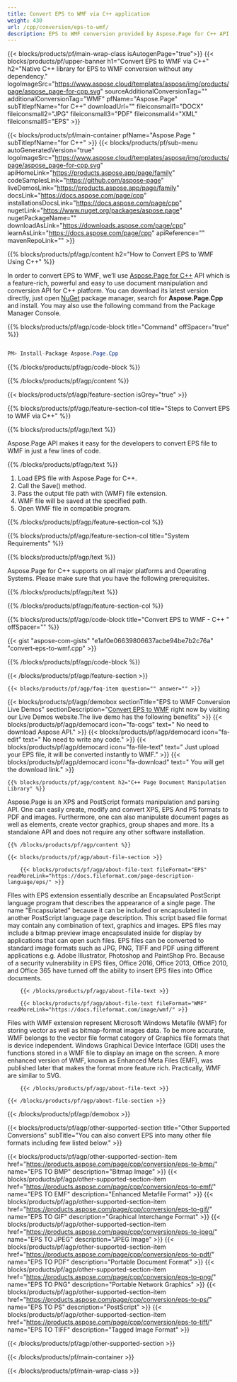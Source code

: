 ```yaml
---
title: Convert EPS to WMF via C++ application 
weight: 430
url: /cpp/conversion/eps-to-wmf/ 
description: EPS to WMF conversion provided by Aspose.Page for C++ API solution. Works in C++ Runtime Environment for Windows 32 bit, Windows 64 bit, and Linux 64 bit.
---
```


{{< blocks/products/pf/main-wrap-class isAutogenPage="true">}}
{{< blocks/products/pf/upper-banner h1="Convert EPS to WMF via C++" h2="Native C++ library for EPS to WMF conversion without any dependency." logoImageSrc="https://www.aspose.cloud/templates/aspose/img/products/page/aspose_page-for-cpp.svg" sourceAdditionalConversionTag="" additionalConversionTag="WMF" pfName="Aspose.Page" subTitlepfName="for C++" downloadUrl="" fileiconsmall1="DOCX" fileiconsmall2="JPG" fileiconsmall3="PDF" fileiconsmall4="XML" fileiconsmall5="EPS" >}}

{{< blocks/products/pf/main-container pfName="Aspose.Page " subTitlepfName="for C++" >}}
{{< blocks/products/pf/sub-menu autoGeneratedVersion="true" logoImageSrc="https://www.aspose.cloud/templates/aspose/img/products/page/aspose_page-for-cpp.svg" apiHomeLink="https://products.aspose.app/page/family" codeSamplesLink="https://github.com/aspose-page" liveDemosLink="https://products.aspose.app/page/family" docsLink="https://docs.aspose.com/page/cpp" installationsDocsLink="https://docs.aspose.com/page/cpp" nugetLink="https://www.nuget.org/packages/aspose.page" nugetPackageName="" downloadAsLink="https://downloads.aspose.com/page/cpp" learnAsLink="https://docs.aspose.com/page/cpp" apiReference="" mavenRepoLink="" >}}

{{% blocks/products/pf/agp/content h2="How to Convert EPS to WMF Using C++" %}}

 In order to convert EPS to WMF, we’ll use
 [Aspose.Page for C++](https://products.aspose.com/page/cpp) 
 API which is a feature-rich, powerful and easy to use document manipulation and conversion API for C++ platform. You can download its latest version directly, just open
 [NuGet](https://www.nuget.org/packages/aspose.page) 
 package manager, search for
 **Aspose.Page.Cpp** 
 and install. You may also use the following command from the Package Manager Console.

{{% blocks/products/pf/agp/code-block title="Command" offSpacer="true" %}}

```cs

PM> Install-Package Aspose.Page.Cpp

```

{{% /blocks/products/pf/agp/code-block %}}

{{% /blocks/products/pf/agp/content %}}

{{< blocks/products/pf/agp/feature-section isGrey="true" >}}

{{% blocks/products/pf/agp/feature-section-col title="Steps to Convert EPS to WMF via C++" %}}

{{% blocks/products/pf/agp/text %}}

 Aspose.Page API makes it easy for the developers to convert EPS file to WMF in just a few lines of code.

{{% /blocks/products/pf/agp/text %}}

1.  Load EPS file with Aspose.Page for C++.
1.  Call the Save() method.
1.  Pass the output file path with (WMF) file extension.
1.  WMF file will be saved at the specified path.
1.  Open WMF file in compatible program.

{{% /blocks/products/pf/agp/feature-section-col %}}

{{% blocks/products/pf/agp/feature-section-col title="System Requirements" %}}

{{% blocks/products/pf/agp/text %}}

 Aspose.Page for C++ supports on all major platforms and Operating Systems. Please make sure that you have the following prerequisites.

{{% /blocks/products/pf/agp/text %}}

{{% /blocks/products/pf/agp/feature-section-col %}}

{{% blocks/products/pf/agp/code-block title="Convert EPS to WMF - C++ " offSpacer="" %}}

{{< gist "aspose-com-gists" "e1af0e06639806637acbe94be7b2c76a" "convert-eps-to-wmf.cpp" >}}

{{% /blocks/products/pf/agp/code-block %}}

{{< /blocks/products/pf/agp/feature-section >}}

    {{< blocks/products/pf/agp/faq-item question="" answer="" >}}
 

<!-- aboutfile Starts -->

{{< blocks/products/pf/agp/demobox sectionTitle="EPS to WMF Conversion Live Demos" sectionDescription="[Convert EPS to WMF](https://products.aspose.app/page/conversion/eps-to-wmf) right now by visiting our Live Demos website.The live demo has the following benefits" >}}
        {{< blocks/products/pf/agp/democard icon="fa-cogs" text=" No need to download Aspose API." >}}
        {{< blocks/products/pf/agp/democard icon="fa-edit" text=" No need to write any code." >}}
        {{< blocks/products/pf/agp/democard icon="fa-file-text" text=" Just upload your EPS file, it will be converted instantly to WMF." >}}
        {{< blocks/products/pf/agp/democard icon="fa-download" text=" You will get the download link." >}}

    {{% blocks/products/pf/agp/content h2="C++ Page Document Manipulation Library" %}}

 Aspose.Page is an XPS and PostScript formats manipulation and parsing API. One can easily create, modify and convert XPS, EPS And PS formats to PDF and images. Furthermore, one can also manipulate document pages as well as elements, create vector graphics, group shapes and more. Its a standalone API and does not require any other software installation.  



    {{% /blocks/products/pf/agp/content %}}

    {{< blocks/products/pf/agp/about-file-section >}}

        {{< blocks/products/pf/agp/about-file-text fileFormat="EPS" readMoreLink="https://docs.fileformat.com/page-description-language/eps/" >}}

FIles with EPS extension essentially describe an Encapsulated PostScript language program that describes the appearance of a single page. The name "Encapsulated" because it can be included or encapsulated in another PostScript language page description. This script based file format may contain any combination of text, graphics and images. EPS files may include a bitmap preview image encapsulated inside for display by applications that can open such files. EPS files can be converted to standard image formats such as JPG, PNG, TIFF and PDF using different applications e.g. Adobe Illustrator, Photoshop and PaintShop Pro. Because of a security vulnerability in EPS files, Office 2016, Office 2013, Office 2010, and Office 365 have turned off the ability to insert EPS files into Office documents.


        {{< /blocks/products/pf/agp/about-file-text >}}

        {{< blocks/products/pf/agp/about-file-text fileFormat="WMF" readMoreLink="https://docs.fileformat.com/image/wmf/" >}}

Files with WMF extension represent Microsoft Windows Metafile (WMF) for storing vector as well as bitmap-format images data. To be more accurate, WMF belongs to the vector file format category of Graphics file formats that is device independent. Windows Graphical Device Interface (GDI) uses the functions stored in a WMF file to display an image on the screen. A more enhanced version of WMF, known as Enhanced Meta Files (EMF), was published later that makes the format more feature rich. Practically, WMF are similar to SVG.


        {{< /blocks/products/pf/agp/about-file-text >}}

    {{< /blocks/products/pf/agp/about-file-section >}}

{{< /blocks/products/pf/agp/demobox >}}

<!-- aboutfile Ends -->

{{< blocks/products/pf/agp/other-supported-section title="Other Supported Conversions" subTitle="You can also convert EPS into many other file formats including few listed below." >}}

{{< blocks/products/pf/agp/other-supported-section-item href="https://products.aspose.com/page/cpp/conversion/eps-to-bmp/" name="EPS TO BMP" description="Bitmap Image" >}}
{{< blocks/products/pf/agp/other-supported-section-item href="https://products.aspose.com/page/cpp/conversion/eps-to-emf/" name="EPS TO EMF" description="Enhanced Metafile Format" >}}
{{< blocks/products/pf/agp/other-supported-section-item href="https://products.aspose.com/page/cpp/conversion/eps-to-gif/" name="EPS TO GIF" description="Graphical Interchange Format" >}}
{{< blocks/products/pf/agp/other-supported-section-item href="https://products.aspose.com/page/cpp/conversion/eps-to-jpeg/" name="EPS TO JPEG" description="JPEG Image" >}}
{{< blocks/products/pf/agp/other-supported-section-item href="https://products.aspose.com/page/cpp/conversion/eps-to-pdf/" name="EPS TO PDF" description="Portable Document Format" >}}
{{< blocks/products/pf/agp/other-supported-section-item href="https://products.aspose.com/page/cpp/conversion/eps-to-png/" name="EPS TO PNG" description="Portable Network Graphics" >}}
{{< blocks/products/pf/agp/other-supported-section-item href="https://products.aspose.com/page/cpp/conversion/eps-to-ps/" name="EPS TO PS" description="PostScript" >}}
{{< blocks/products/pf/agp/other-supported-section-item href="https://products.aspose.com/page/cpp/conversion/eps-to-tiff/" name="EPS TO TIFF" description="Tagged Image Format" >}}

{{< /blocks/products/pf/agp/other-supported-section >}}

{{< /blocks/products/pf/main-container >}}
    
{{< /blocks/products/pf/main-wrap-class >}}